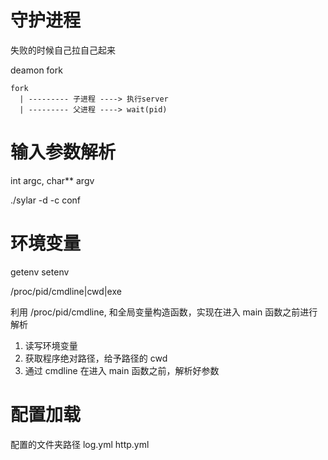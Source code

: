# 守护进程

失败的时候自己拉自己起来

deamon fork

```
fork
  | --------- 子进程 ----> 执行server
  | --------- 父进程 ----> wait(pid)
```

# 输入参数解析
int argc, char** argv

./sylar -d -c conf

# 环境变量
getenv
setenv

/proc/pid/cmdline|cwd|exe

利用 /proc/pid/cmdline, 和全局变量构造函数，实现在进入 main 函数之前进行解析

1. 读写环境变量
2. 获取程序绝对路径，给予路径的 cwd
3. 通过 cmdline 在进入 main 函数之前，解析好参数

# 配置加载
配置的文件夹路径 log.yml http.yml 